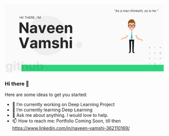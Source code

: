 ![naveenvamshi](https://github.com/naveenvamshi971/naveenvamshi971/blob/main/naveen-git.png)

### Hi there 👋
 
Here are some ideas to get you started:

- 🔭 I’m currently working on Deep Learning Project 
- 🌱 I’m currently learning Deep Learning
- 💬 Ask me about anything. I would love to help.
- 📫 How to reach me: Portfolio Coming Soon, till then https://www.linkedin.com/in/naveen-vamshi-362110169/
 
